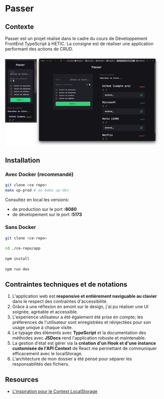 # Passer

## Contexte

Passer est un projet réalisé dans le cadre du cours de Développement FrontEnd TypeScript à HETIC. La consigne est de réaliser une application performant des actions de CRUD.

![alt text](./documentation/app-model.png)

## Installation

### Avec Docker (recommandé)

```bash
git clone <ce repo>
make up-prod # ou make up-dev
```

Consultez en local les versions:

- de production sur le port **:8080**
- de dévelopement sur le port **:5173**

### Sans Docker

```bash
git clone <ce-repo>

cd ./ce-repo/app

npm install

npm run dev
```

## Contraintes techniques et de notations

1. L'application web est **responsive et entièrement naviguable au clavier** dans le respect des contraintes d'accessibilité.
2. Grâce à une réflexion en amont sur le design, j'ai pu réaliser une UI soignée, agréable et accessible.
3. L'experience utilisateur a été également été prise en compte; les préferences de l'utilisateur sont enregistrées et réinjectées pour son usage unique à chaque visite.
4. Le typage des élèments avec **TypeScript** et la documentation des méthodes avec **JSDocs** rend l'application robuste et maintenable.
5. La gestion d'état est gérer via la **création d'un Hook et d'une instance customisée de l'API Context** de React me permettant de communiquer efficacement avec le localStorage.
6. L'architecture de mon dossier a été pensé pour séparer les responsabilités des fichiers.

## Resources

- [L'inspiration pour le Context LocalStorage](https://gist.github.com/jimode/c1d2d4c1ab33ba1b7be8be8c50d64555)
